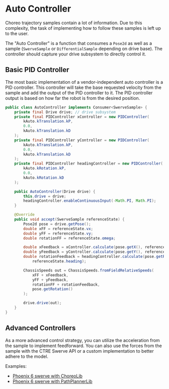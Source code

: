 # Auto Controller

Choreo trajectory samples contain a lot of information. Due to this complexity, the
task of implementing how to follow these samples is left up to the user.

The "Auto Controller" is a function that consumes a `Pose2d` as well as a sample (`SwerveSample` or `DifferentialSample` depending on drive base).
The controller should capture your drive subsystem to directly control it.

## Basic PID Controller

The most basic implementation of a vendor-independent auto controller is a PID controller.
This controller will take the base requested velocity from the sample and add the output of the PID controller to it.
The PID controller output is based on how far the robot is from the desired position.

```java
public class AutoController implements Consumer<SwerveSample> {
    private final Drive drive; // drive subsystem
    private final PIDController xController = new PIDController(
        kAuto.kTranslation.kP,
        0.0,
        kAuto.kTranslation.kD
    );
    private final PIDController yController = new PIDController(
        kAuto.kTranslation.kP,
        0.0,
        kAuto.kTranslation.kD
    );
    private final PIDController headingController = new PIDController(
        kAuto.kRotation.kP,
        0.0,
        kAuto.kRotation.kD
    );

    public AutoController(Drive drive) {
        this.drive = drive;
        headingController.enableContinuousInput(-Math.PI, Math.PI);
    }

    @Override
    public void accept(SwerveSample referenceState) {
        Pose2d pose = drive.getPose();
        double xFF = referenceState.vx;
        double yFF = referenceState.vy;
        double rotationFF = referenceState.omega;

        double xFeedback = xController.calculate(pose.getX(), referenceState.x);
        double yFeedback = yController.calculate(pose.getY(), referenceState.y);
        double rotationFeedback = headingController.calculate(pose.getRotation().getRadians(),
            referenceState.heading);

        ChassisSpeeds out = ChassisSpeeds.fromFieldRelativeSpeeds(
            xFF + xFeedback,
            yFF + yFeedback,
            rotationFF + rotationFeedback,
            pose.getRotation()
        );

        drive.drive(out);
    }
}
```

## Advanced Controllers

As a more advanced control strategy, you can utilize the acceleration from the sample to implement feedforward. You can also use the forces from the sample with the CTRE Swerve API or a custom implementation to better adhere to the model.

Examples:

* [Phoenix 6 swerve with ChoreoLib](https://github.com/CrossTheRoadElec/Phoenix6-Examples/blob/main/java/SwerveWithChoreo/src/main/java/frc/robot/subsystems/CommandSwerveDrivetrain.java#L196-L215)
* [Phoenix 6 swerve with PathPlannerLib](https://github.com/CrossTheRoadElec/Phoenix6-Examples/blob/main/java/SwerveWithPathPlanner/src/main/java/frc/robot/subsystems/CommandSwerveDrivetrain.java#L182-L200)
